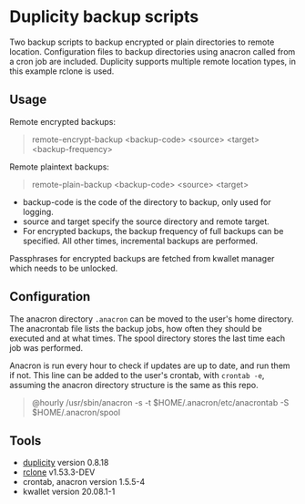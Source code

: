 # Duplicity backup scripts

Two backup scripts to backup encrypted or plain directories to remote location.
Configuration files to backup directories using anacron called from a cron job are included.
Duplicity supports multiple remote location types, in this example rclone is used.

## Usage

Remote encrypted backups:
> remote-encrypt-backup \<backup-code\> \<source\> \<target\> \<backup-frequency\>

Remote plaintext backups:
> remote-plain-backup \<backup-code\> \<source\> \<target\>

- backup-code is the code of the directory to backup, only used for logging.
- source and target specify the source directory and remote target.
- For encrypted backups, the backup frequency of full backups can be specified. All other times, incremental backups are performed.

Passphrases for encrypted backups are fetched from kwallet manager which needs to be unlocked.

## Configuration

The anacron directory `.anacron` can be moved to the user's home directory. The anacrontab file lists the backup jobs, how often they should be executed and at what times.
The spool directory stores the last time each job was performed.

Anacron is run every hour to check if updates are up to date, and run them if not. This line can be added to the user's crontab, with `crontab -e`, assuming the anacron directory structure is the same as this repo.

> @hourly /usr/sbin/anacron -s -t $HOME/.anacron/etc/anacrontab -S $HOME/.anacron/spool

## Tools
- [duplicity](http://duplicity.nongnu.org/) version 0.8.18
- [rclone](https://rclone.org/) v1.53.3-DEV
- crontab, anacron version 1.5.5-4
- kwallet version 20.08.1-1

